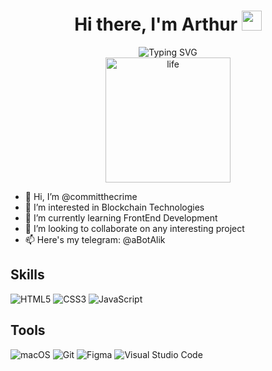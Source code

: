 <h1 align="center">Hi there, I'm Arthur
<img src="https://github.com/blackcater/blackcater/raw/main/images/Hi.gif" height="32"/></h1>
<div align=center>
<img src="https://readme-typing-svg.herokuapp.com?font=Fira+Code&pause=1000&color=F7A51F&width=350&lines=Frontend+Developer+since+2023" alt="Typing SVG" />
  
</div>
<div align=center>
  <img src="https://media.giphy.com/media/1XCcD9VLQZ2Io/giphy.gif" alt="life" width="200">
</div>

- 👋 Hi, I’m @committhecrime
- 👀 I’m interested in Blockchain Technologies
- 🌱 I’m currently learning FrontEnd Development 
- 💞️ I’m looking to collaborate on any interesting project
- 📫 Here's my telegram: @aBotAlik

<!---
committhecrime/committhecrime is a ✨ special ✨ repository because its `README.md` (this file) appears on your GitHub profile.
You can click the Preview link to take a look at your changes.
--->
## Skills
![HTML5](https://img.shields.io/badge/html5-%23E34F26.svg?style=for-the-badge&logo=html5&logoColor=white) 
![CSS3](https://img.shields.io/badge/css3-%231572B6.svg?style=for-the-badge&logo=css3&logoColor=white)
![JavaScript](https://img.shields.io/badge/javascript-%23323330.svg?style=for-the-badge&logo=javascript&logoColor=%23F7DF1E)



## Tools 
![macOS](https://img.shields.io/badge/mac%20os-000000?style=for-the-badge&logo=macos&logoColor=F0F0F0)
![Git](https://img.shields.io/badge/git-%23F05033.svg?style=for-the-badge&logo=git&logoColor=white)
![Figma](https://img.shields.io/badge/figma-%23F24E1E.svg?style=for-the-badge&logo=figma&logoColor=white)
![Visual Studio Code](https://img.shields.io/badge/Visual%20Studio%20Code-0078d7.svg?style=for-the-badge&logo=visual-studio-code&logoColor=white)

